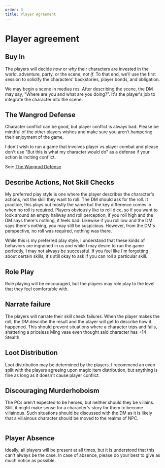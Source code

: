 ```yaml
---
order: 3
title: Player Agreement
---
```


# Player agreement

## Buy In

The players will decide *how* or *why* their characters are invested in the world, adventure, party, or the scene, not *if*. To that end, we'll use the first session to solidify the characters' backstories, player bonds, and obligation.

We may begin a scene in medias res. After describing the scene, the DM may say, "Where are you and what are you doing?". It's the player's job to integrate the character into the scene.

## The Wangrod Defense

Character conflict can be good, but player conflict is always bad. Please be mindful of the other players wishes and make sure you aren't hampering their enjoyment of the game.

I don't wish to run a game that involves player vs player combat and please don't use "But this is what my character would do" as a defense if your action is inciting conflict.

See: [The Wangrod Defense](https://www.youtube.com/watch?v=JoYR3eCFqoA)

## Describe Actions, Not Skill Checks

My preferred play style is one where the player describes the character's actions, not the skill they want to roll. The DM should ask for the roll. It practice, this plays out mostly the same but the key difference comes in when no roll is required. Players obviously like to roll dice, so if you want to look around an empty hallway and roll perception, if you roll high and the DM says there's nothing, it feels bad. Likewise if you roll low and the DM says there's nothing, you may still be suspicious. However, from the DM's perspective, no roll was required, nothing was there.

While this is my preferred play style, I understand that these kinds of behaviors are ingrained in us and while I may desire to run the game perfectly, I may not always be successful. If you feel like I'm forgetting about certain skills, it's still okay to ask if you can roll a particular skill.

## Role Play

Role playing will be encouraged, but the players may role play to the level that they feel comfortable with.

## Narrate failure

The players will narrate their skill check failures. When the player makes the roll, the DM describe the result and the player will get to describe how it happened. This should prevent situations where a character trips and falls, shattering a priceless Ming vase even thought said character has +14 Stealth.

## Loot Distribution

Loot distribution may be determined by the players. I recommend an even split with the players agreeing upon magic item distribution, but anything is fine as long as it doesn't cause player conflict.

## Discouraging Murderhoboism

The PCs aren't expected to be heroes, but neither should they be villains. Still, it might make sense for a character's story for them to become villainous. Such situations should be discussed with the DM as it is likely that a villainous character should be moved to the realms of NPC.

```
```

## Player Absence

Ideally, all players will be present at all times, but it is understood that this can't always be the case. In case of absence, please do your best to give as much notice as possible.
